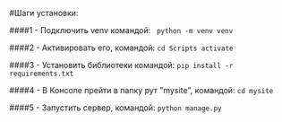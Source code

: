 #Шаги установки: 

####1 - Подключить venv командой: 
` python -m venv venv`

####2 - Активировать его, командой:
`cd Scripts activate`

####3 - Установить библиотеки командой:
`pip install -r requirements.txt`

####4 - В Консоле прейти в папку рут "mysite", командой:
`cd mysite`

####5 - Запустить сервер, командой:
`python manage.py`
